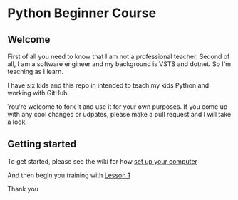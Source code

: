 # Python Beginner Course

## Welcome

First of all you need to know that I am not a professional teacher. Second of all, I am a software engineer and my background is VSTS and dotnet. So I'm teaching as I learn.

I have six kids and this repo in intended to teach my kids Python and working with GitHub. 

You're welcome to fork it and use it for your own purposes. If you come up with any cool changes or udpates, please make a pull request and I will take a look.

## Getting started

To get started, please see the wiki for how [set up your computer](https://github.com/SpdRcr911/Python-Beginner-Course/wiki/Computer-Setup)

And then begin you training with [Lesson 1](https://github.com/SpdRcr911/Python-Beginner-Course/tree/master/Lesson01)

Thank you
